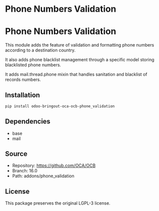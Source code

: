# Phone Numbers Validation


Phone Numbers Validation
========================

This module adds the feature of validation and formatting phone numbers
according to a destination country.

It also adds phone blacklist management through a specific model storing
blacklisted phone numbers.

It adds mail.thread.phone mixin that handles sanitation and blacklist of
records numbers. 

## Installation

```bash
pip install odoo-bringout-oca-ocb-phone_validation
```

## Dependencies

- base
- mail

## Source

- Repository: https://github.com/OCA/OCB
- Branch: 16.0
- Path: addons/phone_validation

## License

This package preserves the original LGPL-3 license.

